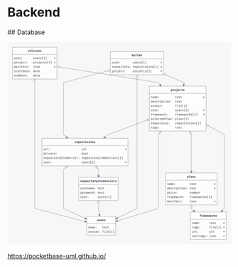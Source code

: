 # Backend

## Database

![Database schema](../assets/images/erd/pb_diagram.png)

<https://pocketbase-uml.github.io/>
